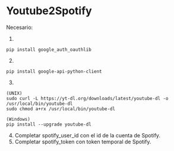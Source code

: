 # Youtube2Spotify

Necesario:

  1. 
    pip install google_auth_oauthlib
  2. 
    pip install google-api-python-client
  3. 
    (UNIX)
    sudo curl -L https://yt-dl.org/downloads/latest/youtube-dl -o /usr/local/bin/youtube-dl
    sudo chmod a+rx /usr/local/bin/youtube-dl
    
    (Windows)
    pip install --upgrade youtube-dl
  4. Completar spotify_user_id con el id de la cuenta de Spotify.
  5. Completar spotify_token con token temporal de Spotify.
